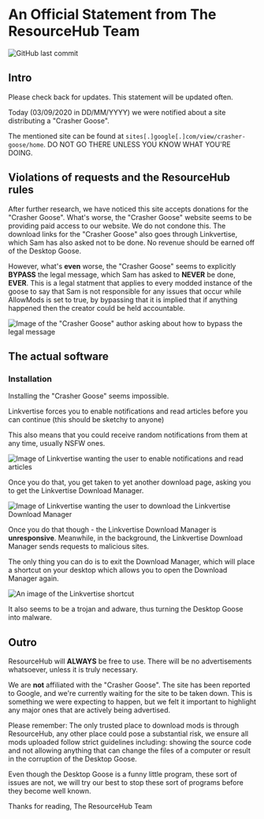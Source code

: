 # An Official Statement from The ResourceHub Team

![GitHub last commit](https://img.shields.io/github/last-commit/desktopgooseunofficial/statement?label=Last%20edit&logo=github)

## Intro

Please check back for updates. This statement will be updated often.

Today (03/09/2020 in DD/MM/YYYY) we were notified about a site distributing a "Crasher Goose". 

The mentioned site can be found at `sites[.]google[.]com/view/crasher-goose/home`. DO NOT GO THERE UNLESS YOU KNOW WHAT YOU'RE DOING.

## Violations of requests and the ResourceHub rules

After further research, we have noticed this site accepts donations for the "Crasher Goose". What's worse, the "Crasher Goose" website seems to be providing paid access to our website. We do not condone this. The download links for the "Crasher Goose" also goes through Linkvertise, which Sam has also asked not to be done. No revenue should be earned off of the Desktop Goose.

However, what's **even** worse, the "Crasher Goose" seems to explicitly **BYPASS** the legal message, which Sam has asked to **NEVER** be done, **EVER**. This is a legal statment that applies to every modded instance of the goose to say that Sam is not responsible for any issues that occur while AllowMods is set to true, by bypassing that it is implied that if anything happened then the creator could be held accountable.

![Image of the "Crasher Goose" author asking about how to bypass the legal message](https://i.imgur.com/HAwAGkp.png)

## The actual software

### Installation

Installing the "Crasher Goose" seems impossible.

Linkvertise forces you to enable notifications and read articles before you can continue (this should be sketchy to anyone) 

This also means that you could receive random notifications from them at any time, usually NSFW ones.

![Image of Linkvertise wanting the user to enable notifications and read articles](https://i.imgur.com/4AkLapt.png)

Once you do that, you get taken to yet another download page, asking you to get the Linkvertise Download Manager.

![Image of Linkvertise wanting the user to download the Linkvertise Download Manager](https://i.imgur.com/6X9ty9d.png)

Once you do that though - the Linkvertise Download Manager is **unresponsive**. Meanwhile, in the background, the Linkvertise Download Manager sends requests to malicious sites.

The only thing you can do is to exit the Download Manager, which will place a shortcut on your desktop which allows you to open the Download Manager again.

![An image of the Linkvertise shortcut](https://i.imgur.com/ZgJ3WlM.png)

It also seems to be a trojan and adware, thus turning the Desktop Goose into malware.

## Outro

ResourceHub will **ALWAYS** be free to use. There will be no advertisements whatsoever, unless it is truly necessary.

We are **not** affiliated with the "Crasher Goose". The site has been reported to Google, and we're currently waiting for the site to be taken down.
This is something we were expecting to happen, but we felt it important to highlight any major ones that are actively being advertised.

Please remember: The only trusted place to download mods is through ResourceHub, any other place could pose a substantial risk, we ensure all mods uploaded follow strict guidelines including: showing the source code and not allowing anything that can change the files of a computer or result in the corruption of the Desktop Goose.

Even though the Desktop Goose is a funny little program, these sort of issues are not, we will try our best to stop these sort of programs before they become well known.

Thanks for reading,
The ResourceHub Team
